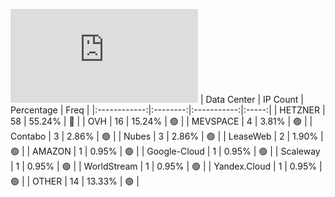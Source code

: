 ![Diagramm](https://github.com/obajay/StateSync-snapshots/blob/main/Projects/Jackal/1/README.md)
| Data Center | IP Count | Percentage | Freq |
|:------------:|:--------:|:-----------:|:-----:|
| HETZNER | 58 | 55.24% | 🔴 |
| OVH | 16 | 15.24% | 🟢 |
| MEVSPACE | 4 | 3.81% | 🟢 |
| Contabo | 3 | 2.86% | 🟢 |
| Nubes | 3 | 2.86% | 🟢 |
| LeaseWeb | 2 | 1.90% | 🟢 |
| AMAZON | 1 | 0.95% | 🟢 |
| Google-Cloud | 1 | 0.95% | 🟢 |
| Scaleway | 1 | 0.95% | 🟢 |
| WorldStream | 1 | 0.95% | 🟢 |
| Yandex.Cloud | 1 | 0.95% | 🟢 |
| OTHER | 14 | 13.33% | 🟢 |